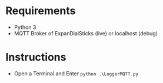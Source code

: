 # Requirements

- Python 3
- MQTT Broker of ExpanDialSticks (live) or localhost (debug)

# Instructions

- Open a Terminal and Enter `python .\LoggerMQTT.py`
